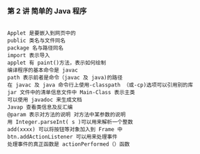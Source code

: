 <!--
 * @Description:
 * @Author: jinxiaojian
 * @Email: jinxiaojian@youxin.com
 * @LastEditors: 靳肖健
 * @Date: 2019-04-07 03:45:04
 * @LastEditTime: 2019-04-07 03:52:58
 -->

### 第 2 讲 简单的 Java 程序

```

Applet 是要嵌入到网页中的
public 类名与文件同名
package 名与路径同名
import 表示导入
applet 有 paint()方法，表示如何绘制
编译程序的基本命令是 javac
path 表示前者是命令（javac 及 java)的路径
在 javac 及 java 命令行上使用-classpath （或-cp)选项可以引用别的库
jar 文件中的清单信息文件中 Main-Class 表示主类
可以使用 javadoc 来生成文档
Javap 查看类信息及反汇编
@param 表示对方法的说明 对方法中某参数的说明
用 Integer.parseInt( s )可以用来解析一个整数
add(xxxx) 可以将按钮等对象加入到 Frame 中
btn.addActionListener 可以用来处理事件
处理事件的真正函数是 actionPerformed（）函数

```
